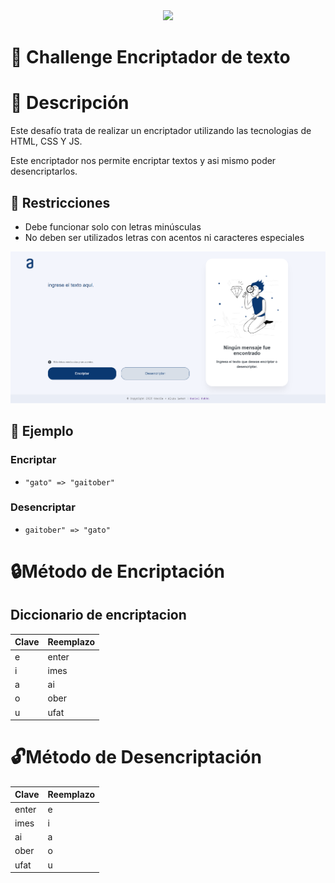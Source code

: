 <div align="center"><img src="https://raw.githubusercontent.com/patrickwebsdev/Encriptador-Oracle-Alura/master/img/one.png" width="200"/></div>

# 🚀 Challenge Encriptador de texto

# 📝 Descripción

Este desafío trata de realizar un encriptador utilizando las tecnologias de HTML, CSS Y JS.

Este encriptador nos permite encriptar textos y asi mismo poder desencriptarlos.

## 🛑 Restricciones

- Debe funcionar solo con letras minúsculas
- No deben ser utilizados letras con acentos ni caracteres especiales

<p align="center" >
     <img src="./assets/resultado.png">
</p>

## 📑 Ejemplo
### Encriptar
- ``"gato" => "gaitober"``

### Desencriptar
- ``gaitober" => "gato"``

# 🔒Método de Encriptación
##  Diccionario de encriptacion
| Clave | Reemplazo |
|-----------|-----------|
| e | enter |
| i | imes |
| a | ai |
| o | ober |
| u | ufat |


# 🔓Método de Desencriptación
| Clave | Reemplazo |
|-----------|-----------|
| enter | e |
| imes | i |
| ai | a |
| ober | o |
| ufat | u |
